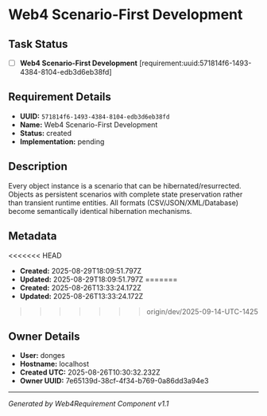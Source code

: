 # Web4 Scenario-First Development

## Task Status
- [ ] **Web4 Scenario-First Development** [requirement:uuid:571814f6-1493-4384-8104-edb3d6eb38fd]

## Requirement Details

- **UUID:** `571814f6-1493-4384-8104-edb3d6eb38fd`
- **Name:** Web4 Scenario-First Development
- **Status:** created
- **Implementation:** pending

## Description

Every object instance is a scenario that can be hibernated/resurrected. Objects as persistent scenarios with complete state preservation rather than transient runtime entities. All formats (CSV/JSON/XML/Database) become semantically identical hibernation mechanisms.

## Metadata

<<<<<<< HEAD
- **Created:** 2025-08-29T18:09:51.797Z
- **Updated:** 2025-08-29T18:09:51.797Z
=======
- **Created:** 2025-08-26T13:33:24.172Z
- **Updated:** 2025-08-26T13:33:24.172Z
>>>>>>> origin/dev/2025-09-14-UTC-1425

## Owner Details

- **User:** donges
- **Hostname:** localhost
- **Created UTC:** 2025-08-26T10:30:32.232Z
- **Owner UUID:** 7e65139d-38cf-4f34-b769-0a86dd3a94e3

---

*Generated by Web4Requirement Component v1.1*